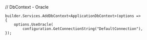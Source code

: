 // DbContext - Oracle

```razor
builder.Services.AddDbContext<ApplicationDbContext>(options =>
{
    options.UseOracle(
        configuration.GetConnectionString("DefaultConnection"),
});
```

